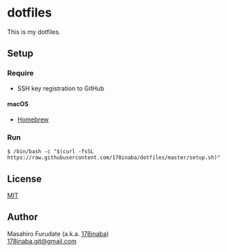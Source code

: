 # dotfiles

This is my dotfiles.

## Setup

### Require

* SSH key registration to GitHub

#### macOS

* [Homebrew](http://brew.sh/)

### Run

```console
$ /bin/bash -c "$(curl -fsSL https://raw.githubusercontent.com/178inaba/dotfiles/master/setup.sh)"
```

## License

[MIT](LICENSE)

## Author

Masahiro Furudate (a.k.a. [178inaba](https://github.com/178inaba))  
<178inaba.git@gmail.com>
